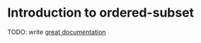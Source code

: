 # Introduction to ordered-subset

TODO: write [great documentation](http://jacobian.org/writing/what-to-write/)
